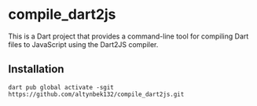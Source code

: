 # compile_dart2js

This is a Dart project that provides a command-line tool for compiling Dart files to JavaScript using the Dart2JS compiler.

## Installation

`dart pub global activate -sgit https://github.com/altynbek132/compile_dart2js.git`
